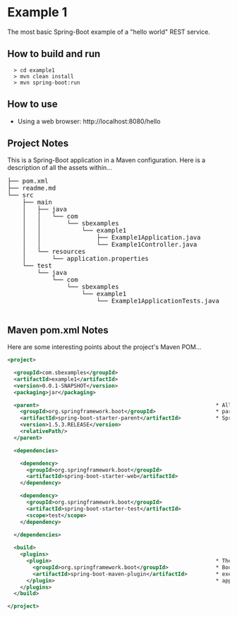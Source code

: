# Example 1
The most basic Spring-Boot example of a "hello world" REST service.

## How to build and run

```
  > cd example1
  > mvn clean install
  > mvn spring-boot:run
```

## How to use

* Using a web browser: http://localhost:8080/hello

## Project Notes
This is a Spring-Boot application in a Maven configuration.  Here is a description of all the assets within...
<pre>
├── pom.xml                                                   * Maven pom file
├── readme.md                                                 * This readme file
└── src
    ├── main
    │   ├── java
    │   │   └── com
    │   │       └── sbexamples
    │   │           └── example1
    │   │               ├── Example1Application.java          * @SpringBootApplication class
    │   │               └── Example1Controller.java           * @RestController class with GET /hello endpoint
    │   └── resources
    │       └── application.properties                        * Config file
    └── test
        └── java
            └── com
                └── sbexamples
                    └── example1
                        └── Example1ApplicationTests.java     * JUnit test

</pre>

## Maven pom.xml Notes
Here are some interesting points about the project's Maven POM...
```xml
<project>

  <groupId>com.sbexamples</groupId>
  <artifactId>example1</artifactId>
  <version>0.0.1-SNAPSHOT</version>
  <packaging>jar</packaging>

  <parent>                                                        * All Spring-Boot projects will inherit from this
    <groupId>org.springframework.boot</groupId>                   * parent.  It defines the common configurations for
    <artifactId>spring-boot-starter-parent</artifactId>           * Spring-Boot Applications
    <version>1.5.3.RELEASE</version>
    <relativePath/> 
  </parent>

  <dependencies>

    <dependency>
      <groupId>org.springframework.boot</groupId>
      <artifactId>spring-boot-starter-web</artifactId>
    </dependency>

    <dependency>
      <groupId>org.springframework.boot</groupId>
      <artifactId>spring-boot-starter-test</artifactId>
      <scope>test</scope>
    </dependency>
    
  </dependencies>

  <build>
    <plugins>
      <plugin>                                                    * The Spring Boot Maven Plugin provides Spring 
        <groupId>org.springframework.boot</groupId>               * Boot support in Maven, allowing you to package 
        <artifactId>spring-boot-maven-plugin</artifactId>         * executable jar or war archives and run an 
      </plugin>                                                   * application “in-place”.
    </plugins>
  </build>

</project>
```
